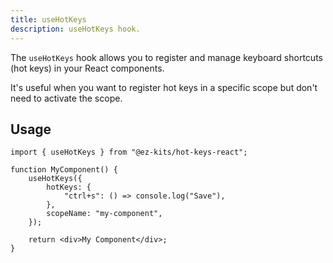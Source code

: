 ```yaml
---
title: useHotKeys
description: useHotKeys hook.
---
```


The `useHotKeys` hook allows you to register and manage keyboard shortcuts (hot keys) in your React components.

It's useful when you want to register hot keys in a specific scope but don't need to activate the scope.

## Usage

```tsx filename="MyComponent.tsx"
import { useHotKeys } from "@ez-kits/hot-keys-react";

function MyComponent() {
	useHotKeys({
		hotKeys: {
			"ctrl+s": () => console.log("Save"),
		},
		scopeName: "my-component",
	});

	return <div>My Component</div>;
}
```
